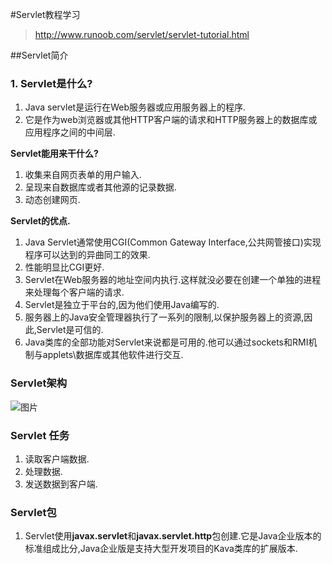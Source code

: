 #Servlet教程学习

> http://www.runoob.com/servlet/servlet-tutorial.html

##Servlet简介

### 1. Servlet是什么? ###

1. Java servlet是运行在Web服务器或应用服务器上的程序.
2. 它是作为web浏览器或其他HTTP客户端的请求和HTTP服务器上的数据库或应用程序之间的中间层.

**Servlet能用来干什么?**

1. 收集来自网页表单的用户输入.
2. 呈现来自数据库或者其他源的记录数据.
3. 动态创建网页.

**Servlet的优点.**

1. Java Servlet通常使用CGI(Common Gateway Interface,公共网管接口)实现程序可以达到的异曲同工的效果.
2. 性能明显比CGI更好.
3. Servlet在Web服务器的地址空间内执行.这样就没必要在创建一个单独的进程来处理每个客户端的请求.
4. Servlet是独立于平台的,因为他们使用Java编写的.
5. 服务器上的Java安全管理器执行了一系列的限制,以保护服务器上的资源,因此,Servlet是可信的.
6. Java类库的全部功能对Servlet来说都是可用的.他可以通过sockets和RMI机制与applets\数据库或其他软件进行交互.

### Servlet架构 ###

![图片](/servlet-arch.jpg)

### Servlet 任务 ###

1. 读取客户端数据.
2. 处理数据.
3. 发送数据到客户端.

### Servlet包 ###

1. Servlet使用**javax.servlet**和**javax.servlet.http**包创建.它是Java企业版本的标准组成比分,Java企业版是支持大型开发项目的Kava类库的扩展版本.